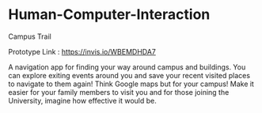 # Human-Computer-Interaction

Campus Trail

Prototype Link : 
https://invis.io/WBEMDHDA7


A navigation app for finding your way around campus and buildings.
You can explore exiting events around you and save your recent visited places to navigate to them again!
Think Google maps but for your campus!
Make it easier for your family members to visit you and for those joining the University, imagine how effective it would be.

